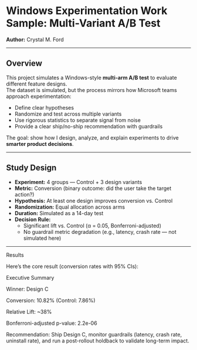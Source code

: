 # Windows Experimentation Work Sample: Multi-Variant A/B Test
**Author:** Crystal M. Ford  

---

## Overview
This project simulates a Windows-style **multi-arm A/B test** to evaluate different feature designs.  
The dataset is simulated, but the process mirrors how Microsoft teams approach experimentation:

- Define clear hypotheses  
- Randomize and test across multiple variants  
- Use rigorous statistics to separate signal from noise  
- Provide a clear ship/no-ship recommendation with guardrails  

The goal: show how I design, analyze, and explain experiments to drive **smarter product decisions**.

---

## Study Design
- **Experiment:** 4 groups — Control + 3 design variants  
- **Metric:** Conversion (binary outcome: did the user take the target action?)  
- **Hypothesis:** At least one design improves conversion vs. Control  
- **Randomization:** Equal allocation across arms  
- **Duration:** Simulated as a 14-day test  
- **Decision Rule:**  
  - Significant lift vs. Control (α = 0.05, Bonferroni-adjusted)  
  - No guardrail metric degradation (e.g., latency, crash rate — not simulated here)  

---

Results

Here’s the core result (conversion rates with 95% CIs):

Executive Summary

Winner: Design C

Conversion: 10.82% (Control: 7.86%)

Relative Lift: ~38%

Bonferroni-adjusted p-value: 2.2e-06

Recommendation: Ship Design C, monitor guardrails (latency, crash rate, uninstall rate), and run a post-rollout holdback to validate long-term impact.
